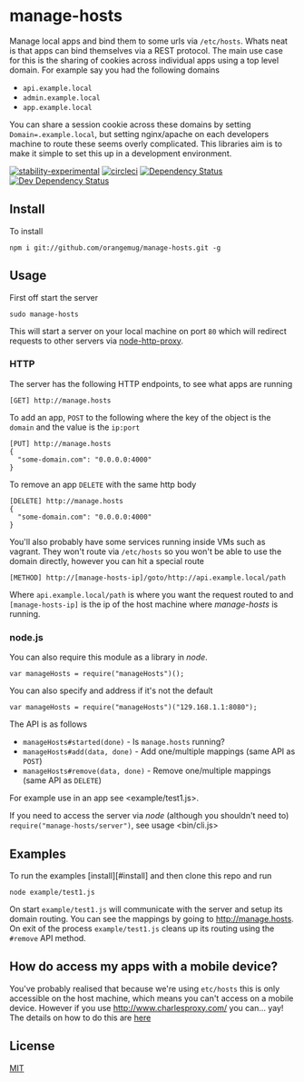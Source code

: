 # manage-hosts
Manage local apps and bind them to some urls via `/etc/hosts`. Whats neat is that apps can bind themselves via a REST protocol. The main use case for this is the sharing of cookies across individual apps using a top level domain. For example say you had the following domains

 * `api.example.local`
 * `admin.example.local`
 * `app.example.local`

You can share a session cookie across these domains by setting `Domain=.example.local`, but setting nginx/apache on each developers machine to route these seems overly complicated. This libraries aim is to make it simple to set this up in a development environment.

[![stability-experimental](https://img.shields.io/badge/stability-experimental-orange.svg)][stability]
[![circleci](https://circleci.com/gh/orangemug/manage-hosts.png?style=shield)][circleci]
[![Dependency Status](https://david-dm.org/orangemug/manage-hosts.svg)][dm-prod]
[![Dev Dependency Status](https://david-dm.org/orangemug/manage-hosts/dev-status.svg)][dm-dev]

[stability]: https://github.com/orangemug/stability-badges#experimental
[circleci]:  https://circleci.com/gh/orangemug/manage-hosts
[dm-prod]:   https://david-dm.org/orangemug/manage-hosts
[dm-dev]:    https://david-dm.org/orangemug/manage-hosts#info=devDependencies


## Install
To install

    npm i git://github.com/orangemug/manage-hosts.git -g


## Usage
First off start the server

    sudo manage-hosts

This will start a server on your local machine on port `80` which will redirect requests to other servers via [node-http-proxy](https://github.com/nodejitsu/node-http-proxy).


### HTTP
The server has the following HTTP endpoints, to see what apps are running

    [GET] http://manage.hosts

To add an app, `POST` to the following where the key of the object is the `domain` and the value is the `ip:port`

    [PUT] http://manage.hosts
    {
      "some-domain.com": "0.0.0.0:4000"
    }

To remove an app `DELETE` with the same http body

    [DELETE] http://manage.hosts
    {
      "some-domain.com": "0.0.0.0:4000"
    }

You'll also probably have some services running inside VMs such as vagrant. They won't route via `/etc/hosts` so you won't be able to use the domain directly, however you can hit a special route

    [METHOD] http://[manage-hosts-ip]/goto/http://api.example.local/path

Where `api.example.local/path` is where you want the request routed to and `[manage-hosts-ip]` is the ip of the host machine where _manage-hosts_ is running.


### node.js
You can also require this module as a library in _node_.

    var manageHosts = require("manageHosts")();

You can also specify and address if it's not the default

    var manageHosts = require("manageHosts")("129.168.1.1:8080");

The API is as follows

 * `manageHosts#started(done)` - Is `manage.hosts` running?
 * `manageHosts#add(data, done)` - Add one/multiple mappings (same API as `POST`)
 * `manageHosts#remove(data, done)` - Remove one/multiple mappings (same API as `DELETE`)

For example use in an app see <example/test1.js>.

If you need to access the server via _node_ (although you shouldn't need to) `require("manage-hosts/server")`, see usage <bin/cli.js>


## Examples
To run the examples [install][#install] and then clone this repo and run

    node example/test1.js

On start `example/test1.js` will communicate with the server and setup its domain routing. You can see the mappings by going to <http://manage.hosts>. On exit of the process `example/test1.js` cleans up its routing using the `#remove` API method.


## How do access my apps with a mobile device?
You've probably realised that because we're using `etc/hosts` this is only accessible on the host machine, which means you can't access on a mobile device. However if you use <http://www.charlesproxy.com/> you can... yay! The details on how to do this are [here](http://www.charlesproxy.com/documentation/faqs/using-charles-from-an-iphone/)


## License
[MIT](LICENSE)
